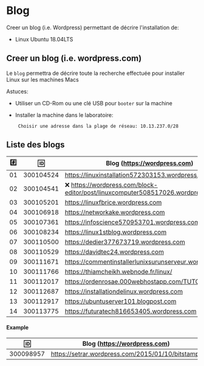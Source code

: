 
# Blog


Creer un blog (i.e. Wordpress) permettant de décrire l'installation de:

* Linux Ubuntu 18.04LTS

## Creer un blog (i.e. wordpress.com)

Le `blog` permettra de décrire toute la recherche effectuée pour installer Linux sur les machines Macs

Astuces: 

* Utiliser un CD-Rom ou une clé USB pour `booter` sur la machine

* Installer la machine dans le laboratoire:

       Choisir une adresse dans la plage de réseau: 10.13.237.0/28
       
## Liste des blogs

|:hash:| :id:      |   Blog (https://wordpress.com)                           | Serveur      |
|------|-----------|----------------------------------------------------------|--------------|
| 01   | 300104524 | https://linuxinstallation572303153.wordpress.com         | 10.13.237.19 |
| 02   | 300104541 | :x:  https://wordpress.com/block-editor/post/linuxcomputer508517026.wordpress.com/16                              
| 03   | 300105201 | https://linuxfbrice.wordpress.com                        | 10.13.237.78 |
| 04   | 300106918 | https://networkake.wordpress.com                         | 10.13.237.18 |
| 05   | 300107361 | https://infoscience570953701.wordpress.com               | 10.13.237.99 |
| 06   | 300108234 | https://linux1stblog.wordpress.com                       | 10.13.237.55 |
| 07   | 300110500 | https://dedier377673719.wordpress.com                    | 10.13.237.75 |
| 08   | 300110529 | https://davidtec24.wordpress.com                         | 10.13.237.80 |
| 09   | 300111671 | https://commentinstallerlunixsurunserveur.wordpress.com/ | 10.13.237.63 |
| 10   | 300111766 | https://thiamcheikh.webnode.fr/linux/                    | 10.13.237.66 |
| 11   | 300112017 | https://ordenrosae.000webhostapp.com/TUTORIELS/          | 10.13.237.60 |
| 12   | 300112687 | https://installationdelinux.wordpress.com                | 10.13.237.87 |
| 13   | 300112917 | https://ubuntuserver101.blogpost.com                     | 10.13.237.79 |
| 14   | 300113775 | https://futuratech816653405.wordpress.com                | 10.13.237.77 |

#### Example

| :id:      |   Blog (https://wordpress.com)                          |
|-----------|---------------------------------------------------------|
| 300098957 | https://setrar.wordpress.com/2015/01/10/bitstamp/       | 


